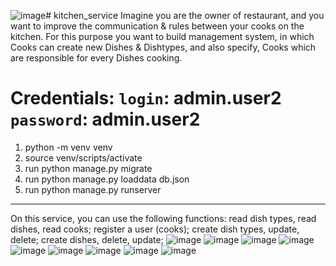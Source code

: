 ![image](https://github.com/roffi37/kitchen_service/assets/143605204/5fd4ac33-36ce-4f6f-9a21-00472b39a818)# kitchen_service
Imagine you are the owner of restaurant, and you want to improve the communication & rules between your cooks on the kitchen. For this purpose you want to build management system, in which Cooks can create new Dishes & Dishtypes, and also specify, Cooks which are responsible for every Dishes cooking.

Credentials:
`login`: **admin.user2**
`password`: **admin.user2**
=====================
1. python -m venv venv
2. source venv/scripts/activate
3. run python manage.py migrate
4. run python manage.py loaddata db.json
5. run python manage.py runserver
-----------------------------------
On this service, you can use the following functions: read dish types, read dishes, read cooks; register a user (cooks); create dish types, update, delete; create dishes, delete, update;
![image](https://github.com/roffi37/kitchen_service/assets/143605204/30554b1a-a709-435d-8e4a-15185745b0cb)
![image](https://github.com/roffi37/kitchen_service/assets/143605204/dc65b9c4-838d-4e2a-873f-e50166a1c971)
![image](https://github.com/roffi37/kitchen_service/assets/143605204/c430fb7d-ab27-441e-b1cd-303aeb9db19a)
![image](https://github.com/roffi37/kitchen_service/assets/143605204/e9590b90-9670-41f8-90d6-6b666c8ab1ca)
![image](https://github.com/roffi37/kitchen_service/assets/143605204/420cafca-b2d1-4620-ae26-2045252c8a97)
![image](https://github.com/roffi37/kitchen_service/assets/143605204/205958ec-a364-4448-98df-cd32891622fa)
![image](https://github.com/roffi37/kitchen_service/assets/143605204/6fb61f6f-a10e-441b-9835-348429560419)
![image](https://github.com/roffi37/kitchen_service/assets/143605204/9f21a993-88a3-4fae-b220-8107563a53bb)
![image](https://github.com/roffi37/kitchen_service/assets/143605204/bd48a4e3-285c-4e68-9f1e-7fadbf8cae7e)
